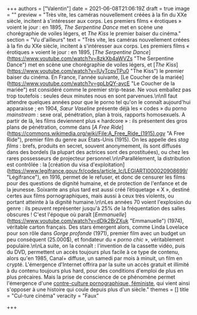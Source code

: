 +++
authors = ["Valentin"]
date = 2021-06-08T21:06:19Z
draft = true
image = ""
preview = "Très vite, les caméras nouvellement créées à la fin du XXe siècle, incitent à s'intéresser aux corps. Les premiers films « érotiques » voient le jour : en 1895, _The Serpentine Dance_ met en scène une chorégraphie de voiles légers, et _The Kiss_ le premier baiser du cinéma."
section = "Vu d'ailleurs"
text = "Très vite, les caméras nouvellement créées à la fin du XXe siècle, incitent à s'intéresser aux corps. Les premiers films « érotiques » voient le jour : en 1895, [_The Serpentine Dance_](https://www.youtube.com/watch?v=8zkXb4aWVZs \"The Serpentine Dance\") met en scène une chorégraphie de voiles légers, et [_The Kiss_](https://www.youtube.com/watch?v=IUyTcpvTPu0 \"The Kiss\") le premier baiser du cinéma. En France, l'année suivante, [Le Coucher de la mariée](https://www.youtube.com/watch?v=gpLbQY-aycE \"Le Coucher de la mariée\") est considéré comme le premier strip-tease. Ne vous emballez pas trop toutefois : seules deux minutes nous en sont parvenues.\n\nIl faut attendre quelques années pour que le porno tel qu'on le connaît aujourd'hui apparaisse ; en 1904, _Sœur Vaseline_ présente déjà les « codes » du porno _mainstream_ : sexe oral, pénétration, plan à trois, rapports homosexuels. A partir de là, les films deviennent plus « hardcore » : ils présentent des gros plans de pénétration, comme dans [_A Free Ride_](https://commons.wikimedia.org/wiki/File:A_Free_Ride_(1915).ogv \"A Free Ride\"), premier film du genre aux États-Unis (1915). On les appelle des _stag films_ : brefs, produits en secret, souvent anonymement, ils sont diffusés dans des bordels (la plupart des actrices sont des prostituées), ou chez les rares possesseurs de projecteur personnel.\n\nParallèlement, la distribution est contrôlée : la [création du visa d'exploitation](https://www.legifrance.gouv.fr/codes/article_lc/LEGIARTI000020908699/ \"Légifrance\"), en 1916, permet de le refuser, et donc de censurer les films pour des questions de dignité humaine, et de protection de l'enfance et de la jeunesse. Soixante ans plus tard est aussi créé l’étiquetage « X », destiné certes aux films pornographiques, mais aussi à ceux très violents, ou portant atteinte à la dignité humaine.\n\nLes années 70 voient l'explosion du genre : ils peuvent représenter jusqu'à 25% de la fréquentation des salles obscures ! C'est l'époque où paraît [_Emmanuelle_](https://www.youtube.com/watch?v=dDlk2BrZXuk \"Emmanuelle\") (1974), véritable carton français. Des stars émergent alors, comme Linda Lovelace pour son rôle dans _Gorge profonde_ (1971), premier film avec un budget un peu conséquent (25.000$), et fondateur du « _porno chic_ », véritablement populaire.\n\nLa suite, on la connaît : l'invention de la cassette vidéo, puis du DVD, permettent un accès toujours plus facile à ce type de contenu, alors qu'en 1985, Canal+ diffuse, un samedi par mois à minuit, un film en crypté. L'émergence d'Internet offrira par la suite un accès gratuit et illimité à du contenu toujours plus hard, pour des conditions d'emploi de plus en plus précaires. Mais la prise de conscience de ce phénomène permet l'émergence d'une [contre-culture pornographique, féministe](https://lepointq.com/articles/20-12/le-son-du-desir-un-podcast-porno-feministe-qui-va-faire-jouir-vos-oreilles/), qui vient ainsi s'opposer à une histoire qui coule depuis plus d'un siècle."
themes = []
title = "Cul-ture cinéma"
veracity = "Faux"

+++

